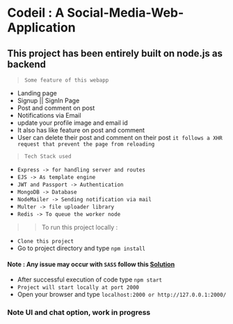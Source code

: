 # Codeil : A Social-Media-Web-Application
## This project has been entirely built on node.js as backend
> `Some feature of this webapp`
- Landing page
- Signup || SignIn Page
- Post and comment on post
- Notifications via Email
- update your profile image and email id
- It also has like feature on post and comment
- User can delete their post and comment on their post `it follows a XHR request that prevent the page from reloading`

> `Tech Stack used`
- `Express -> for handling server and routes`
- `EJS -> As template engine`
- `JWT and Passport -> Authentication`
- `MongoDB -> Database`
- `NodeMailer -> Sending notification via mail`
- `Multer -> file uploader library`
- `Redis -> To queue the worker node` 

>> To run this project locally :
- `Clone this project `
- Go to project directory and type `npm install`
#### Note : Any issue may occur with `SASS` follow this [Solution](https://stackoverflow.com/questions/45876943/node-sass-installation-issue)
- After successful execution of code type `npm start`
- `Project will start locally at port 2000`
- Open your browser and type `localhost:2000 or http://127.0.0.1:2000/`
### Note UI and chat option, work in progress
